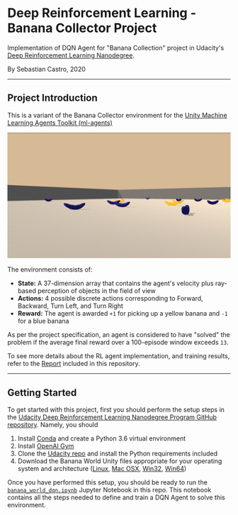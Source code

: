 # Deep Reinforcement Learning - Banana Collector Project
Implementation of DQN Agent for "Banana Collection" project in Udacity's [Deep Reinforcement Learning Nanodegree](https://www.udacity.com/course/deep-reinforcement-learning-nanodegree--nd893).

By Sebastian Castro, 2020

---

## Project Introduction

This is a variant of the Banana Collector environment for the [Unity Machine Learning Agents Toolkit (ml-agents)](https://github.com/Unity-Technologies/ml-agents)

![Banana Collector Environment](media/env_image.png)

The environment consists of:
* **State:** A 37-dimension array that contains the agent's velocity plus ray-based perception of objects in the field of view
* **Actions:** 4 possible discrete actions corresponding to Forward, Backward, Turn Left, and Turn Right
* **Reward:** The agent is awarded `+1` for picking up a yellow banana and `-1` for a blue banana

As per the project specification, an agent is considered to have "solved" the problem if the average final reward over a 100-episode window exceeds `13`.

To see more details about the RL agent implementation, and training results, refer to the [Report](Report.md) included in this repository.

---

## Getting Started

To get started with this project, first you should perform the setup steps in the [Udacity Deep Reinforcement Learning Nanodegree Program GitHub repository](https://github.com/udacity/deep-reinforcement-learning). Namely, you should

1. Install [Conda](https://docs.conda.io/en/latest/) and create a Python 3.6 virtual environment
2. Install [OpenAI Gym](https://github.com/openai/gym)
3. Clone the [Udacity repo]((https://github.com/udacity/deep-reinforcement-learning)) and install the Python requirements included
4. Download the Banana World Unity files appropriate for your operating system and architecture ([Linux](https://s3-us-west-1.amazonaws.com/udacity-drlnd/P1/Banana/Banana_Linux.zip), [Mac OSX](https://s3-us-west-1.amazonaws.com/udacity-drlnd/P1/Banana/Banana.app.zip), [Win32](https://s3-us-west-1.amazonaws.com/udacity-drlnd/P1/Banana/Banana_Windows_x86.zip), [Win64](https://s3-us-west-1.amazonaws.com/udacity-drlnd/P1/Banana/Banana_Windows_x86_64.zip))

Once you have performed this setup, you should be ready to run the [`banana_world_dqn.ipynb`](banana_world_dqn.ipynb) Jupyter Notebook in this repo. This notebook contains all the steps needed to define and train a DQN Agent to solve this environment.